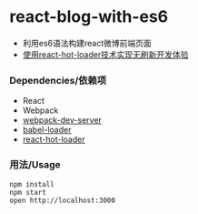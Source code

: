 # react-blog-with-es6
* 利用es6语法构建react微博前端页面
* [使用react-hot-loader技术实现无刷新开发体验](https://github.com/gaearon/react-hot-loader)


### Dependencies/依赖项

* React
* Webpack
* [webpack-dev-server](https://github.com/webpack/webpack-dev-server)
* [babel-loader](https://github.com/babel/babel-loader)
* [react-hot-loader](https://github.com/gaearon/react-hot-loader)

### 用法/Usage
```
npm install 
npm start
open http://localhost:3000
```